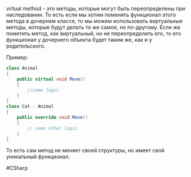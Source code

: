 virtual method - это методы, которые могут быть переопределены при наследовании. То есть если мы хотим поменять функционал этого метода в дочернем классе, то мы можем использовать виртуальные методы, которые будут делать то же самое, но по-другому. Если же пометить метод, как виртуальный, но не переопределить его, то его функционал у дочернего объекта будет таким же, как и у родительского.

Пример:
```cs
class Animal
{
	public virtual void Move()
	{
		//some logic
	}
}
class Cat : Animal
{
	public override void Move()
	{
		// some other logic
	}
}
```

То есть сам метод не меняет своей структуры, но имеет свой уникальный функционал.

#CSharp 